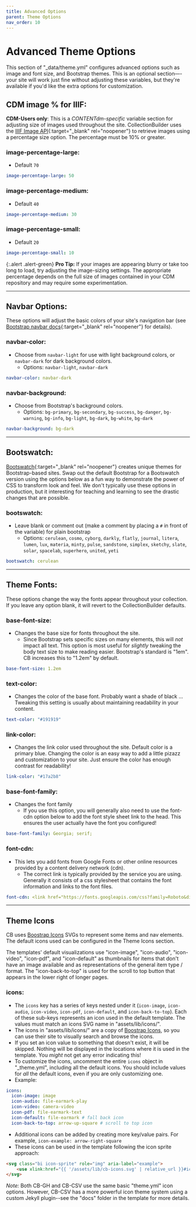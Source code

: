 ```yaml
---
title: Advanced Options
parent: Theme Options
nav_order: 10
---
```


# Advanced Theme Options

This section of "_data/theme.yml" configures advanced options such as image and font size, and Bootstrap themes. 
This is an optional section—-your site will work just fine without adjusting these variables, but they're available if you'd like the extra options for customization.

## CDM image % for IIIF:

**CDM-Users only**: This is a *CONTENTdm-specific* variable section for adjusting size of images used throughout the site.
CollectionBuilder uses the [IIIF Image API](https://help.oclc.org/Metadata_Services/CONTENTdm/Advanced_website_customization/API_Reference/IIIF_API_reference){:target="_blank" rel="noopener"} to retrieve images using a percentage size option. 
The percentage must be 10% or greater.

### image-percentage-large:

- Default `70`

```yaml
image-percentage-large: 50
```

### image-percentage-medium: 

- Default `40` 

```yaml
image-percentage-medium: 30
```

### image-percentage-small:

- Default `20`

```yaml
image-percentage-small: 10
```

{:.alert .alert-green}
**Pro Tip:** If your images are appearing blurry or take too long to load, try adjusting the image-sizing settings. The appropriate percentage depends on the full size of images contained in your CDM repository and may require some experimentation.

------

## Navbar Options:

These options will adjust the basic colors of your site's navigation bar (see [Bootstrap navbar docs](https://getbootstrap.com/docs/5.1/components/navbar/){:target="_blank" rel="noopener"} for details).

### navbar-color: 

- Choose from `navbar-light` for use with light background colors, or `navbar-dark` for dark background colors.
	- Options: `navbar-light`, `navbar-dark`

```yaml
navbar-color: navbar-dark
```

### navbar-background: 

- Choose from Bootstrap's background colors.
	- Options: `bg-primary`, `bg-secondary`, `bg-success`, `bg-danger`, `bg-warning`, `bg-info`, `bg-light`, `bg-dark`, `bg-white`, `bg-dark`

```yaml
navbar-background: bg-dark
```

---------

## Bootswatch:

[Bootswatch](https://bootswatch.com/){:target="_blank" rel="noopener"} creates unique themes for Bootstrap-based sites. 
Swap out the default Bootstrap for a Bootswatch version using the options below as a fun way to demonstrate the power of CSS to transform look and feel. 
We don't typically use these options in production, but it interesting for teaching and learning to see the drastic changes that are possible.

### bootswatch: 

- Leave blank or comment out (make a comment by placing a `#` in front of the variable) for plain bootstrap
	- Options: `cerulean`, `cosmo`, `cyborg`, `darkly`, `flatly`, `journal`, `litera`, `lumen`, `lux`, `materia`, `minty`, `pulse`, `sandstone`, `simplex`, `sketchy`, `slate`, `solar`, `spacelab`, `superhero`, `united`, `yeti`

```yaml
bootswatch: cerulean
```

------------

## Theme Fonts:

These options change the way the fonts appear throughout your collection. 
If you leave any option blank, it will revert to the CollectionBuilder defaults.

### base-font-size: 

- Changes the base size for fonts throughout the site. 
	- Since Bootstrap sets specific sizes on many elements, this will *not* impact all text. This option is most useful for *slightly* tweaking the body text size to make reading easier. Bootstrap's standard is "1em". CB increases this to "1.2em" by default.

```yaml
base-font-size: 1.2em
```

### text-color: 

- Changes the color of the base font. Probably want a shade of black ... Tweaking this setting is usually about maintaining readability in your content.

```yaml
text-color: "#191919"
```

### link-color: 

- Changes the link color used throughout the site. Default color is a primary blue. Changing the color is an easy way to add a little pizazz and customization to your site. Just ensure the color has enough contrast for readability!

```yaml
link-color: "#17a2b8"
```

### base-font-family: 

- Changes the font family
	- If you use this option, you will generally also need to use the font-cdn option below to add the font style sheet link to the head. This ensures the user actually have the font you configured!

```yaml
base-font-family: Georgia; serif;
```

### font-cdn: 

- This lets you add fonts from Google Fonts or other online resources provided by a content delivery network (cdn). 
	- The correct link is typically provided by the service you are using. Generally it consists of a css stylesheet that contains the font information and links to the font files.

```yaml
font-cdn: <link href="https://fonts.googleapis.com/css?family=Roboto&display=swap" rel="stylesheet">
```

-------------

## Theme Icons

CB uses [Boostrap Icons](https://icons.getbootstrap.com/) SVGs to represent some items and nav elements. 
The default icons used can be configured in the Theme Icons section. 

The templates' default visualizations use "icon-image", "icon-audio", "icon-video", "icon-pdf", and "icon-default" as thumbnails for items that don't have an image available and as representations of the general item type / format. 
The "icon-back-to-top" is used for the scroll to top button that appears in the lower right of longer pages.

### icons: 

- The `icons` key has a series of keys nested under it (`icon-image`, `icon-audio`, `icon-video`, `icon-pdf`, `icon-default`, and `icon-back-to-top`). Each of these sub-keys represents an icon used in the default template. The values must match an icons SVG name in "assets/lib/icons/". 
- The icons in "assets/lib/icons/" are a copy of [Boostrap Icons](https://icons.getbootstrap.com/), so you can use their site to visually search and browse the icons. 
- If you set an icon value to something that doesn't exist, it will be skipped. Nothing will be displayed in the locations where it is used in the template. You *might* not get any error indicating this!
- To customize the icons, uncomment the entire `icons` object in "_theme.yml", including all the default icons. You should include values for *all* the default icons, even if you are only customizing one. 
- Example:

```yaml
icons: 
  icon-image: image
  icon-audio: file-earmark-play
  icon-video: camera-video
  icon-pdf: file-earmark-text 
  icon-default: file-earmark # fall back icon
  icon-back-to-top: arrow-up-square # scroll to top icon
```

- Additional icons can be added by creating more key/value pairs. For example, `icon-example: arrow-right-square`
- These icons can be used in the template following the icon sprite approach:

```html
<svg class="bi icon-sprite" role="img" aria-label="example">
	<use xlink:href="{{ '/assets/lib/cb-icons.svg' | relative_url }}#icon-example"/>
</svg>
```

*Note:* Both CB-GH and CB-CSV use the same basic "theme.yml" icon options. 
However, CB-CSV has a more powerful icon theme system using a custom Jekyll plugin--see the "docs" folder in the template for more details.
